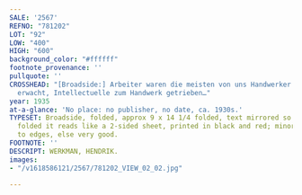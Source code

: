 ```yaml
---
SALE: '2567'
REFNO: "781202"
LOT: "92"
LOW: "400"
HIGH: "600"
background_color: "#ffffff"
footnote_provenance: ''
pullquote: ''
CROSSHEAD: "[Broadside:] Arbeiter waren die meisten von uns Handwerker zum Bewusstsein
  erwacht, Intellectuelle zum Handwerk getrieben…"
year: 1935
at-a-glance: 'No place: no publisher, no date, ca. 1930s.'
TYPESET: Broadside, folded, approx 9 x 14 1/4 folded, text mirrored so that when it’s
  folded it reads like a 2-sided sheet, printed in black and red; minor creases, chips
  to edges, else very good.
FOOTNOTE: ''
DESCRIPT: WERKMAN, HENDRIK.
images:
- "/v1618586121/2567/781202_VIEW_02_02.jpg"

---
```

